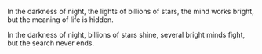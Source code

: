 In the darkness of night,
the lights of billions of stars,
the mind works bright,
but the meaning of life is hidden.

In the darkness of night,
billions of stars shine,
several bright minds fight, 
but the search never ends.
